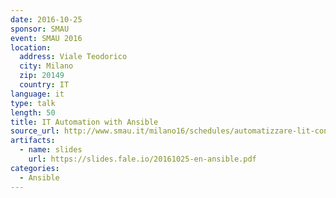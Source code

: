 ```yaml
---
date: 2016-10-25
sponsor: SMAU
event: SMAU 2016
location:
  address: Viale Teodorico
  city: Milano
  zip: 20149
  country: IT
language: it
type: talk
length: 50
title: IT Automation with Ansible
source_url: http://www.smau.it/milano16/schedules/automatizzare-lit-con-ansible
artifacts:
  - name: slides
    url: https://slides.fale.io/20161025-en-ansible.pdf
categories:
  - Ansible
---
```

